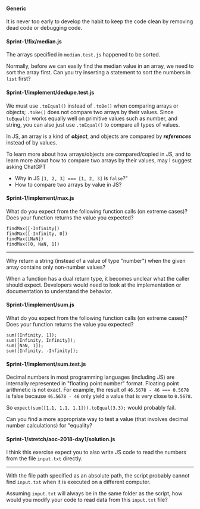 #### Generic

It is never too early to develop the habit to keep the code clean by removing dead code or debugging code.

#### Sprint-1/fix/median.js

The arrays specified in `median.test.js` happened to be sorted.

Normally, before we can easily find the median value in an array, we need to sort the array first.
Can you try inserting a statement to sort the numbers in `list` first? 

#### Sprint-1/implement/dedupe.test.js

We must use `.toEqual()` instead of `.toBe()` when comparing arrays or objects; `.toBe()` does not compare two arrays by their values. Since `toEqual()` works equally well on primitive values such as number, and string, you can also just use `.toEqual()` to compare all types of values.

In JS, an array is a kind of ***object***, and objects are compared by ***references*** instead of by values.

To learn more about how arrays/objects are compared/copied in JS, and to learn more about how to compare two arrays by their values, may I suggest asking ChatGPT
- Why in JS `[1, 2, 3] === [1, 2, 3]` is `false`?" 
- How to compare two arrays by value in JS?

#### Sprint-1/implement/max.js
What do you expect from the following function calls (on extreme cases)?
Does your function returns the value you expected?

```
findMax([-Infinity])
findMax([-Infinity, 0])
findMax([NaN])
findMax([0, NaN, 1])
```

---

Why return a string (instead of a value of type "number") when the given array contains only non-number values?

When a function has a dual return type, it becomes unclear what the caller should expect. Developers would need to look at the implementation or documentation to understand the behavior.

#### Sprint-1/implement/sum.js

What do you expect from the following function calls (on extreme cases)?
Does your function returns the value you expected?

```
sum([Infinity, 1]);
sum([Infinity, Infinity]);
sum([NaN, 1]);
sum([Infinity, -Infinity]);
```


#### Sprint-1/implement/sum.test.js

Decimal numbers in most programming languages (including JS) are internally represented in "floating point number" format. Floating point arithmetic is not exact. For example, the result of `46.5678 - 46 === 0.5678` is false because `46.5678 - 46` only yield a value that is very close to `0.5678`.

So `expect(sum([1.1, 1.1, 1.1])).toEqual(3.3);` would probably fail.

Can you find a more appropriate way to test a value (that involves decimal number calculations) for "equality?

#### Sprint-1/stretch/aoc-2018-day1/solution.js
I think this exercise expect you to also write JS code to read the numbers from the file `input.txt` directly.

---
With the file path specified as an absolute path, the script probably cannot find `input.txt` when it is executed on a different computer.

Assuming `input.txt` will always be in the same folder as the script, how would you modify your code to read data from this `input.txt` file?
